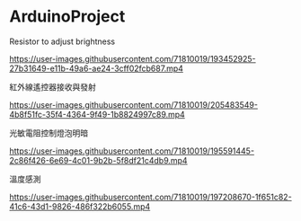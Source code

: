 # ArduinoProject

Resistor to adjust brightness

https://user-images.githubusercontent.com/71810019/193452925-27b31649-e11b-49a6-ae24-3cff02fcb687.mp4


紅外線遙控器接收與發射


https://user-images.githubusercontent.com/71810019/205483549-4b8f51fc-35f4-4364-9f49-1b8824997c89.mp4


光敏電阻控制燈泡明暗

https://user-images.githubusercontent.com/71810019/195591445-2c86f426-6e69-4c01-9b2b-5f8df21c4db9.mp4


溫度感測

https://user-images.githubusercontent.com/71810019/197208670-1f651c82-41c6-43d1-9826-486f322b6055.mp4

